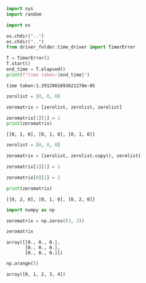 ```python
import sys
import random

import os

os.chdir("..")
os.chdir("..")
from driver_folder.time_driver import TimerError
```


```python
T = TimerError()
T.start()
end_time = T.elapsed()
print(f"time taken:{end_time}")
```

    time taken:1.2912001693621278e-05



```python
zerolist = [0, 0, 0]

zeromatrix = [zerolist, zerolist, zerolist]

zeromatrix[1][1] = 1
print(zeromatrix)
```

    [[0, 1, 0], [0, 1, 0], [0, 1, 0]]



```python
zerolist = [0, 0, 0]

zeromatrix = [zerolist, zerolist.copy(), zerolist]

zeromatrix[1][1] = 1

zeromatrix[0][1] = 2

print(zeromatrix)
```

    [[0, 2, 0], [0, 1, 0], [0, 2, 0]]



```python
import numpy as np

zeromatrix = np.zeros((3, 3))

zeromatrix
```




    array([[0., 0., 0.],
           [0., 0., 0.],
           [0., 0., 0.]])




```python
np.arange(5)
```




    array([0, 1, 2, 3, 4])




```python

```

